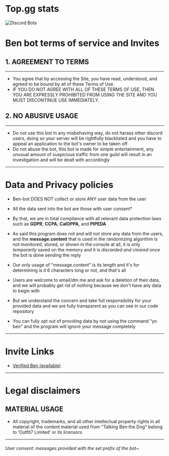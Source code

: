 # Top.gg stats
![Discord Bots](https://top.gg/api/widget/945330615685873704.svg)
# Ben bot terms of service and Invites



## 1. AGREEMENT TO TERMS
---

- You agree that by accessing the Site, you have read, understood, and agreed to be bound by all of these Terms of Use. 
- IF YOU DO NOT AGREE WITH ALL OF THESE TERMS OF USE, THEN YOU ARE EXPRESSLY PROHIBITED FROM USING THE SITE AND YOU MUST DISCONTINUE USE IMMEDIATELY.
 
 
 
## 2. NO ABUSIVE USAGE
---


- Do not use this bot in any misbehaving way, do not harass other discord users, doing so your server will be rightfully blacklisted and you have to appeal an application to the bot's owner to be taken off
- Do not abuse the bot, this bot is made for simple entertainment, any unusual amount of suspicious traffic from one guild will result in an investigation and will be dealt with accordingly


---

# Data and Privacy policies

- Ben-bot DOES NOT collect or store ANY user data from the user
- All the data sent into the bot are those with user consent*

- By that, we are in total compliance with all relevant data protection laws such as **GDPR**, **CCPA**, **CalOPPA**, and **PIPEDA**

- As said this program does not and will not store any data from the users, and the **message.content** that is used in the randomizing algorithm is not monitored, stored, or shown in the console at all, it is only *temporarily* saved on the memory and it is *discarded and cleared* once the bot is done sending the reply

- Our only usage of "message.content" is its length and it's for determining is it 6 characters long or not, and that's all 

- Users are welcome to email/dm me and ask for a deletion of their data, and we will probably get rid of nothing because we don't have any data to begin with

- But we understand the concern and take full responsibility for your provided data and we are fully transparent as you can see in our code repository
- You can fully opt out of providing data by not using the command "yo ben" and the program will ignore your message completely 

---

# Invite Links

- [Verified Ben (available)](https://discord.com/api/oauth2/authorize?client_id=945330615685873704&permissions=412317248576&scope=bot)

---

# Legal disclaimers


## MATERIAL USAGE

- All copyright, trademarks, and all other intellectual property rights in all material of the content material used from "Talking Ben the Dog" belong to ‘Outfit7 Limited’ or its licensors


----
###### User consent: messages provided with the set prefix of the bot~
